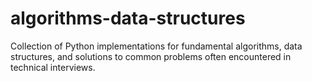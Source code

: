 # algorithms-data-structures
Collection of Python implementations for fundamental algorithms, data structures, and solutions to common problems often encountered in technical interviews.
